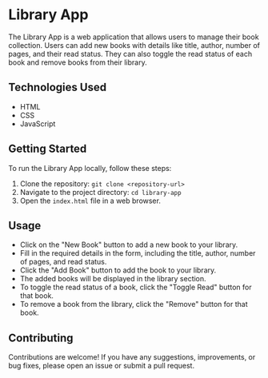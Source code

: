 # Library App

The Library App is a web application that allows users to manage their book collection. Users can add new books with details like title, author, number of pages, and their read status. They can also toggle the read status of each book and remove books from their library.

## Technologies Used

- HTML
- CSS
- JavaScript

## Getting Started

To run the Library App locally, follow these steps:

1. Clone the repository: `git clone <repository-url>`
2. Navigate to the project directory: `cd library-app`
3. Open the `index.html` file in a web browser.

## Usage

- Click on the "New Book" button to add a new book to your library.
- Fill in the required details in the form, including the title, author, number of pages, and read status.
- Click the "Add Book" button to add the book to your library.
- The added books will be displayed in the library section.
- To toggle the read status of a book, click the "Toggle Read" button for that book.
- To remove a book from the library, click the "Remove" button for that book.

## Contributing

Contributions are welcome! If you have any suggestions, improvements, or bug fixes, please open an issue or submit a pull request.


